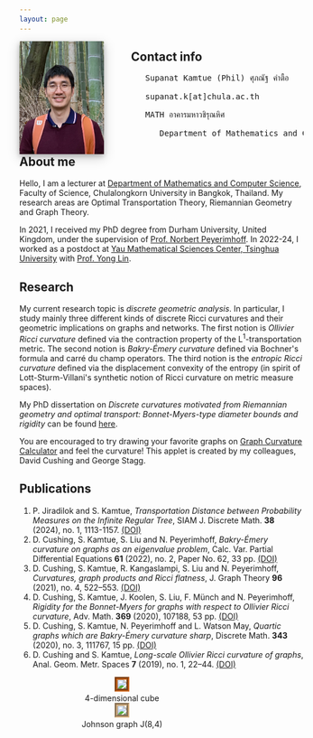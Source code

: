 ```yaml
---
layout: page
---
```


<head>
    <meta http-equiv="Content-Type" content="text/html; charset=utf-8" />
    <script src="https://kit.fontawesome.com/4f5262ad07.js" crossorigin="anonymous"></script>
</head>

<figure style="width:150px; float:left; margin:0px; padding-right:48px;">	
<img src="/images/pp2024.png" style="float:left;width:150px;
box-shadow: 0 4px 8px 0 rgba(0, 0, 0, 0.2), 0 6px 20px 0 rgba(0, 0, 0, 0.19)">
</figure>

## Contact info

<pre>
<i class="fa-regular fa-address-card fa-lg"></i>   Supanat Kamtue (Phil) ศุภณัฐ คำตื้อ <br>
<i class="fa-regular fa-envelope fa-xl"></i>   supanat.k[at]chula.ac.th <br>
<i class="fa-solid fa-building-columns fa-xl"></i>   MATH อาคารมหาวชิรุณหิศ <br>
      Department of Mathematics and Computer Science, Faculty of Science, Chulalongkorn University, Bangkok 10330, Thailand
</pre>

## About me

Hello, I am a lecturer at [Department of Mathematics and Computer Science](https://math.sc.chula.ac.th/en/), Faculty of Science, Chulalongkorn University in Bangkok, Thailand. My research areas are Optimal Transportation Theory, Riemannian Geometry and Graph Theory.

In 2021, I received my PhD degree from Durham University, United Kingdom, under the supervision of [Prof. Norbert Peyerimhoff](https://www.durham.ac.uk/staff/norbert-peyerimhoff/). In 2022-24, I worked as a postdoct at [Yau Mathematical Sciences Center, Tsinghua University](http://ymsc.tsinghua.ofapp.net/en) with [Prof. Yong Lin](https://ymsc.tsinghua.edu.cn/en/info/1031/1884.htm).

## Research
My current research topic is <em>discrete geometric analysis</em>. In particular, I study mainly three different kinds of discrete Ricci curvatures and their geometric implications on graphs and networks. The first notion is _Ollivier Ricci curvature_ defined via the contraction property of the L<sup>1</sup>-transportation metric. The second notion is _Bakry-&Eacute;mery curvature_ defined via Bochner's formula and carr&eacute; du champ operators. The third notion is the _entropic Ricci curvature_ defined via the displacement convexity of the entropy (in spirit of Lott-Sturm-Villani's synthetic notion of Ricci curvature on metric measure spaces).

My PhD dissertation on _Discrete curvatures motivated from Riemannian geometry and optimal transport: Bonnet-Myers-type diameter bounds and rigidity_ can be found [here](http://etheses.dur.ac.uk/14124/).

You are encouraged to try drawing your favorite graphs on [Graph Curvature Calculator](https://www.mas.ncl.ac.uk/graph-curvature/) and feel the curvature! This applet is created by my colleagues, David Cushing and George Stagg.

## Publications
1. P. Jiradilok and S. Kamtue, _Transportation Distance between Probability Measures on the Infinite Regular Tree_, SIAM J. Discrete Math. **38** (2024), no. 1, 1113-1157. [(DOI)](https://doi.org/10.1137/21M1448781)
2. D. Cushing, S. Kamtue, S. Liu and N. Peyerimhoff, _Bakry-&Eacute;mery curvature on graphs as an eigenvalue problem_, Calc. Var. Partial Differential Equations **61** (2022), no. 2, Paper No. 62, 33 pp. [(DOI)](https://doi.org/10.1007/s00526-021-02179-z)
3. D. Cushing, S. Kamtue, R. Kangaslampi, S. Liu and N. Peyerimhoff, _Curvatures, graph products and Ricci flatness_, J. Graph Theory **96** (2021), no. 4, 522–553. [(DOI)]( https://doi.org/10.1002/jgt.22630)
4. D. Cushing, S. Kamtue, J. Koolen, S. Liu, F. M&uuml;nch and N. Peyerimhoff, _Rigidity for the Bonnet-Myers for graphs with respect to Ollivier Ricci curvature_, Adv. Math. **369** (2020), 107188, 53 pp. [(DOI)](https://doi.org/10.1016/j.aim.2020.107188)
5. D. Cushing, S. Kamtue, N. Peyerimhoff and L. Watson May, _Quartic graphs which are Bakry-&Eacute;mery curvature sharp_, Discrete Math. **343** (2020), no. 3, 111767, 15 pp. [(DOI)](https://doi.org/10.1016/j.disc.2019.111767)
6. D. Cushing and S. Kamtue, _Long-scale Ollivier Ricci curvature of graphs_, Anal. Geom. Metr. Spaces **7** (2019), no. 1, 22–44. [(DOI)](https://doi.org/10.1515/agms-2019-0003)
    
<figure style="width:300px; float:left ; margin:0px; text-align:center; padding-left:32px; padding-right:32px;">	
<img src="/images/anim-4cube.gif" style="width:300;border:5px groove #D2691E" /> 
<figcaption>4-dimensional cube</figcaption>
</figure>

<figure style="width:300px; float:left; margin:0px; text-align:center; padding-left:32px; padding-right:32px;">
<img src="/images/anim-j84.gif" style="width:300;border:5px groove #DEB887" />
<figcaption>Johnson graph J(8,4)</figcaption>
</figure>

